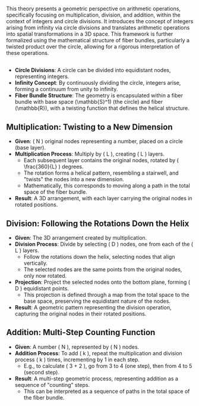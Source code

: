This theory presents a geometric perspective on arithmetic operations, specifically focusing on multiplication, division, and addition, within the context of integers and circle divisions. It introduces the concept of integers arising from infinity via circle divisions and translates arithmetic operations into spatial transformations in a 3D space. This framework is further formalized using the mathematical structure of fiber bundles, particularly a twisted product over the circle, allowing for a rigorous interpretation of these operations.

## 
- **Circle Divisions**: A circle can be divided into equidistant nodes, representing integers.
- **Infinity Concept**: By continuously dividing the circle, integers arise, forming a continuum from unity to infinity.
- **Fiber Bundle Structure**: The geometry is encapsulated within a fiber bundle with base space \(\mathbb{S}^1\) (the circle) and fiber \(\mathbb{R}\), with a twisting function that defines the helical structure.

## Multiplication: Twisting to a New Dimension

- **Given**: \( N \) original nodes representing a number, placed on a circle (base layer).
- **Multiplication Process**: Multiply by \( L \), creating \( L \) layers.
  - Each subsequent layer contains the original nodes, rotated by \( \frac{360}{L} \) degrees.
  - The rotation forms a helical pattern, resembling a stairwell, and "twists" the nodes into a new dimension.
  - Mathematically, this corresponds to moving along a path in the total space of the fiber bundle.
- **Result**: A 3D arrangement, with each layer carrying the original nodes in rotated positions.

## Division: Following the Rotations Down the Helix

- **Given**: The 3D arrangement created by multiplication.
- **Division Process**: Divide by selecting \( D \) nodes, one from each of the \( L \) layers.
  - Follow the rotations down the helix, selecting nodes that align vertically.
  - The selected nodes are the same points from the original nodes, only now rotated.
- **Projection**: Project the selected nodes onto the bottom plane, forming \( D \) equidistant points.
  - This projection is defined through a map from the total space to the base space, preserving the equidistant nature of the nodes.
- **Result**: A geometric pattern representing the division operation, capturing the original nodes in their rotated positions.

## Addition: Multi-Step Counting Function

- **Given**: A number \( N \), represented by \( N \) nodes.
- **Addition Process**: To add \( k \), repeat the multiplication and division process \( k \) times, incrementing by 1 in each step.
  - E.g., to calculate \( 3 + 2 \), go from 3 to 4 (one step), then from 4 to 5 (second step).
- **Result**: A multi-step geometric process, representing addition as a sequence of "counting" steps.
  - This can be interpreted as a sequence of paths in the total space of the fiber bundle.
